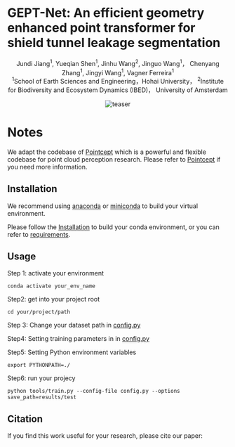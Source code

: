 # GEPT-Net: An efficient geometry enhanced point transformer for shield tunnel leakage segmentation
<div align="center">
Jundi Jiang</a><sup>1</sup>, Yueqian Shen</a><sup>1</sup>, Jinhu Wang</a><sup>2</sup>, Jinguo Wang</a><sup>1</sup>， Chenyang Zhang</a><sup>1</sup>, Jingyi Wang</a><sup>1</sup>, Vagner Ferreira</a><sup>1</sup>

<div align="center">
</a><sup>1</sup>School of Earth Sciences and Engineering，Hohai University， </a><sup>2</sup>Institute for Biodiversity and Ecosystem Dynamics (IBED)， University of Amsterdam

![teaser](./doc/GEPT-Net.png)

<div align="left">

# Notes 	
<div align="left">
  
We adapt the codebase of [Pointcept](https://github.com/Pointcept/Pointcept) which  is a powerful and flexible codebase for point cloud perception research. Please refer to [Pointcept](https://github.com/Pointcept/Pointcept) if you need more information.

## Installation
We recommend using [anaconda](https://www.anaconda.com/) or [miniconda](https://docs.anaconda.com/miniconda/) to build your virtual environment.

Please follow the [Installation](https://github.com/Pointcept/Pointcept/tree/main#installation) to build your conda environment, or you can refer to [requirements](./requirements.txt).

## Usage
Step 1: activate your environment
```
conda activate your_env_name
```
Step2: get into your project root
```
cd your/project/path
```
Step 3: Change your dataset path in [config.py](https://github.com/jdjiang312/GEPT-Net/blob/3f6f1d7c671f322ccce63de34dccf6864c6a8760/config.py#L71)

Step4: Setting training parameters in in [config.py](https://github.com/jdjiang312/GEPT-Net/blob/3f6f1d7c671f322ccce63de34dccf6864c6a8760/config.py)

Step5: Setting Python environment variables
```
export PYTHONPATH=./
```
Step6: run your projecy
```
python tools/train.py --config-file config.py --options save_path=results/test
```

## Citation
If you find this work useful for your research, please cite our paper:
